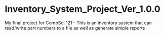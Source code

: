 # Inventory_System_Project_Ver_1.0.0
My final project for CompSci 121 - This is an inventory system that can read/write part numbers to a file as well as generate simple reports
